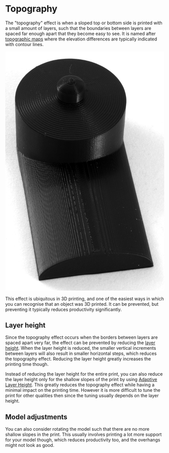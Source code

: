 Topography
====
The "topography" effect is when a sloped top or bottom side is printed with a small amount of layers, such that the boundaries between layers are spaced far enough apart that they become easy to see. It is named after [topographic maps](https://en.wikipedia.org/wiki/Topographic_maps) where the elevation differences are typically indicated with contour lines.

![You can see the edges of the layers clearly](images/topography.jpg)

This effect is ubiquitous in 3D printing, and one of the easiest ways in which you can recognise that an object was 3D printed. It can be prevented, but preventing it typically reduces productivity significantly.

Layer height
----
Since the topography effect occurs when the borders between layers are spaced apart very far, the effect can be prevented by reducing the [layer height](../resolution/layer_height.md). When the layer height is reduced, the smaller vertical increments between layers will also result in smaller horizontal steps, which reduces the topography effect. Reducing the layer height greatly increases the printing time though.

Instead of reducing the layer height for the entire print, you can also reduce the layer height only for the shallow slopes of the print by using [Adaptive Layer Height](../experimental/adaptive_layer_height_enabled.md). This greatly reduces the topography effect while having a minimal impact on the printing time. However it is more difficult to tune the print for other qualities then since the tuning usually depends on the layer height.

Model adjustments
----
You can also consider rotating the model such that there are no more shallow slopes in the print. This usually involves printing a lot more support for your model though, which reduces productivity too, and the overhangs might not look as good.